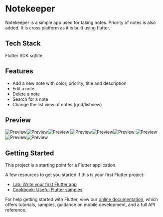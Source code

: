 # Notekeeper

Notekeeper is a simple app used for taking notes. Priority of notes is also added.
It is cross platform as it is built using flutter.

## Tech Stack

Flutter SDK
sqflite

## Features

* Add a new note with color, priority, title and description
* Edit a note
* Delete a note
* Search for a note 
* Change the list view of notes (grid/listview)

## Preview

![Preview](https://github.com/mahajanayush77/notekeeper/blob/master/ss/1.jpg)![Preview](https://github.com/mahajanayush77/notekeeper/blob/master/ss/2.jpg)![Preview](https://github.com/mahajanayush77/notekeeper/blob/master/ss/3.jpg)
![Preview](https://github.com/mahajanayush77/notekeeper/blob/master/ss/4.jpg)![Preview](https://github.com/mahajanayush77/notekeeper/blob/master/ss/5.jpg)![Preview](https://github.com/mahajanayush77/notekeeper/blob/master/ss/6.jpg)
![Preview](https://github.com/mahajanayush77/notekeeper/blob/master/ss/7.jpg)![Preview](https://github.com/mahajanayush77/notekeeper/blob/master/ss/8.jpg)![Preview](https://github.com/mahajanayush77/notekeeper/blob/master/ss/9.jpg)

## Getting Started

This project is a starting point for a Flutter application.

A few resources to get you started if this is your first Flutter project:

- [Lab: Write your first Flutter app](https://flutter.dev/docs/get-started/codelab)
- [Cookbook: Useful Flutter samples](https://flutter.dev/docs/cookbook)

For help getting started with Flutter, view our
[online documentation](https://flutter.dev/docs), which offers tutorials,
samples, guidance on mobile development, and a full API reference.
